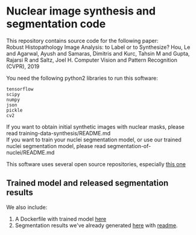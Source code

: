 # Nuclear image synthesis and segmentation code

This repository contains source code for the following paper:  
Robust Histopathology Image Analysis: to Label or to Synthesize? Hou, Le and Agarwal, Ayush and Samaras, Dimitris and Kurc, Tahsin M and Gupta, Rajarsi R and Saltz, Joel H. Computer Vision and Pattern Recognition (CVPR), 2019  

You need the following python2 libraries to run this software:  
```
tensorflow  
scipy  
numpy  
json  
pickle
cv2 
```

If you want to obtain initial synthetic images with nuclear masks, please read training-data-synthesis/README.md  
If you want to train your nuclei segmentation model, or use our trained nuclei segmentation model, please read segmentation-of-nuclei/README.md 

This software uses several open source repositories, especially [this one](https://github.com/carpedm20/simulated-unsupervised-tensorflow)

## Trained model and released segmentation results

We also include:  
1. A Dockerfile with trained model [here](Dockerfile)  
2. Segmentation results we've already generated [here](https://stonybrookmedicine.app.box.com/s/7n9gdy3i6qmm638or7lbxrzzydb1iv9b) with [readme](https://stonybrookmedicine.app.box.com/notes/461635773066?s=7n9gdy3i6qmm638or7lbxrzzydb1iv9b).
